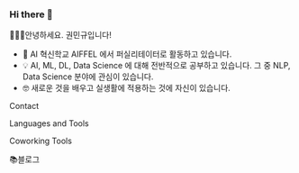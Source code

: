 ### Hi there 👋

🧑🏻‍💻안녕하세요. 권민규입니다! 
- 📱 AI 혁신학교 AIFFEL 에서 퍼실리테이터로 활동하고 있습니다.
- 💡 AI, ML, DL, Data Science 에 대해 전반적으로 공부하고 있습니다. 그 중 NLP, Data Science 분야에 관심이 있습니다.
- 🤓 새로운 것을 배우고 실생활에 적용하는 것에 자신이 있습니다.

Contact
   

Languages and Tools
      

Coworking Tools
   

📚블로그





<!--
**MinGyuGwon/MinGyuGwon** is a ✨ _special_ ✨ repository because its `README.md` (this file) appears on your GitHub profile.

Here are some ideas to get you started:

- 🔭 I’m currently working on ...
- 🌱 I’m currently learning ...
- 👯 I’m looking to collaborate on ...
- 🤔 I’m looking for help with ...
- 💬 Ask me about ...
- 📫 How to reach me: ...
- 😄 Pronouns: ...
- ⚡ Fun fact: ...
-->
